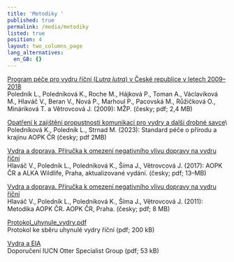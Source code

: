 ```yaml
---
title: 'Metodiky '
published: true
permalink: /media/metodiky
listed: true
position: 4
layout: two_columns_page
lang_alternatives:
  en_GB: {}
---
```


[Program péče pro vydru říční (_Lutra lutra_) v České republice v letech 2009–2018](/media/program-pece-pro-vydru-ricni-2009-2018.pdf)\
Poledník L., Poledníková K., Roche M., Hájková P., Toman A., Václavíková
M., Hlaváč V., Beran V., Nová P., Marhoul P., Pacovská M., Růžičková O.,
Mináriková T. a Větrovcová J. (2009): MŽP. (česky; pdf; 2,4 MB)

[Opatření k zajištění propustnosti komunikací pro vydry a další drobné savce](/media/SPPK-E-02-003-standard_vydra_komunikace_2023.pdf)\ Poledníková K., Poledník L., Strnad M. (2023): Standard péče o přírodu a krajinu AOPK ČR (česky; pdf 2MB)

[Vydra a doprava. Příručka k omezení negativního vlivu dopravy na vydru říční](/media/vydra_a_doprava_-_web_1.pdf)\
Hlaváč V., Poledník L., Poledníková K., Šíma J., Větrovcová J. (2017):
AOPK ČR a ALKA Wildlife, Praha, aktualizované vydání. (česky; pdf;
13–MB)

[Vydra a doprava. Příručka k omezení negativního vlivu dopravy na vydru říční](/media/brozura_vydra_final.pdf)\
Hlaváč V., Poledník L., Poledníková K., Šíma J., Větrovcová J. (2011):
Metodika AOPK ČR. AOPK ČR, Praha. (česky; pdf; 8 MB)

[Protokol_uhynule_vydry.pdf](/media/Protokol_uhynule_vydry.pdf)\
Protokol ke sběru uhynulé vydry říční (pdf; 200 kB)

[Vydra a EIA](/media/iucnosg_doporuceni_vydra.pdf)\
Doporučení IUCN Otter Specialist Group (pdf; 53 kB)

